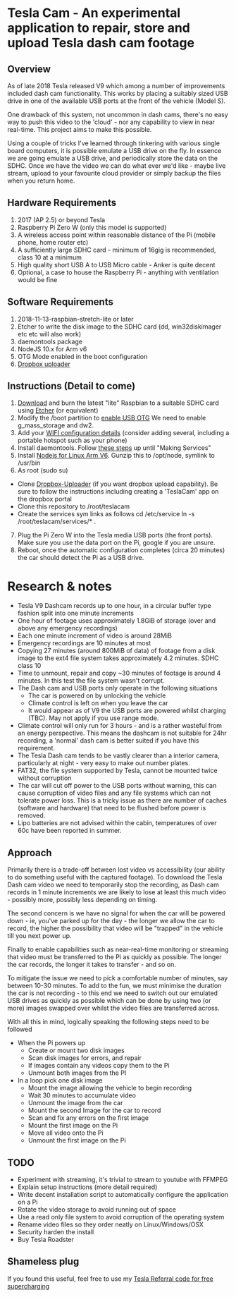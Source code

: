 
# Tesla Cam - An experimental application to repair, store and upload Tesla dash cam footage
## Overview
As of late 2018 Tesla released V9 which among a number of improvements included dash cam functionality. This works by placing a suitably sized USB drive in one of the available USB ports at the front of the vehicle (Model S).

One drawback of this system, not uncommon in dash cams, there's no easy way to push this video to the 'cloud' - nor any capability to view in near real-time. This project aims to make this possible.

Using a couple of tricks I've learned through tinkering with various single board computers, it is possible emulate a USB drive on the fly. In essence we are going emulate a USB drive, and periodically store the data on the SDHC. Once we have the video we can do what ever we'd like - maybe live stream, upload to your favourite cloud provider or simply backup the files when you return home.

## Hardware Requirements
1. 2017 (AP 2.5) or beyond Tesla
2. Raspberry Pi Zero W (only this model is supported)
3. A wireless access point within reasonable distance of the Pi (mobile phone, home router etc)
4. A sufficiently large SDHC card - minimum of 16gig is recommended, class 10 at a minimum
5. High quality short USB A to USB Micro cable - Anker is quite decent
6. Optional, a case to house the Raspberry Pi - anything with ventilation would be fine

## Software Requirements
1. 2018-11-13-raspbian-stretch-lite or later
2. Etcher to write the disk image to the SDHC card (dd, win32diskimager etc etc will also work)
3. daemontools package
4. NodeJS 10.x for Arm v6
5. OTG Mode enabled in the boot configuration
6. [Dropbox uploader](https://github.com/andreafabrizi/Dropbox-Uploader)

## Instructions (Detail to come)
1. [Download](https://www.raspberrypi.org/downloads/raspbian/) and burn the latest "lite" Raspbian to a suitable SDHC card using [Etcher](https://www.balena.io/etcher/) (or equivalent) 
2. Modify the /boot partition to [enable USB OTG](https://gist.github.com/gbaman/50b6cca61dd1c3f88f41) We need to enable g_mass_storage and dw2.
3. Add your [WIFI configuration details](https://www.raspberrypi-spy.co.uk/2017/04/manually-setting-up-pi-wifi-using-wpa_supplicant-conf/) (consider adding several, including a portable hotspot such as your phone)
4. Install daemontools. Follow [these steps](https://isotope11.com/blog/manage-your-services-with-daemontools) up until "Making Services"
5. Install [Nodejs for Linux Arm V6](https://nodejs.org/en/download/). Gunzip this to /opt/node, symlink to /usr/bin
6. As root (sudo su)
  * Clone [Dropbox-Uploader](https://github.com/andreafabrizi/Dropbox-Uploader) (if you want dropbox upload capability). Be sure to follow the instructions including creating a 'TeslaCam' app on the dropbox portal
  * Clone this repository to /root/teslacam
  * Create the services sym links as follows cd /etc/service ln -s /root/teslacam/services/* .
7. Plug the Pi Zero W into the Tesla media USB ports (the front ports). Make sure you use the data port on the Pi, google if you are unsure.
8. Reboot, once the automatic configuration completes (circa 20 minutes) the car should detect the Pi as a USB drive.

# Research & notes
* Tesla V9 Dashcam records up to one hour, in a circular buffer type fashion split into one minute increments
* One hour of footage uses approximately 1.8GiB of storage (over and above any emergency recordings)
* Each one minute increment of video is around 28MiB
* Emergency recordings are 10 minutes at most
* Copying 27 minutes (around 800MiB of data) of footage from a disk image to the ext4 file system takes approximately 4.2 minutes. SDHC class 10
* Time to unmount, repair and copy ~30 minutes of footage is around 4 minutes. In this test the file system wasn't corrupt.
* The Dash cam and USB ports only operate in the following situations
  * The car is powered on by unlocking the vehicle
  * Climate control is left on when you leave the car
  * It would appear as of V9 the USB ports are powered whilst charging (TBC). May not apply if you use range mode.
* Climate control will only run for 3 hours - and is a rather wasteful from an energy perspective. This means the dashcam is not suitable for 24hr recording, a 'normal' dash cam is better suited if you have this requirement. 
* The Tesla Dash cam tends to be vastly clearer than a interior camera, particularly at night - very easy to make out number plates.
* FAT32, the file system supported by Tesla, cannot be mounted twice without corruption
* The car will cut off power to the USB ports without warning, this can cause corruption of video files and any file systems which can not tolerate power loss. This is a tricky issue as there are number of caches (software and hardware) that need to be flushed before power is removed.
* Lipo batteries are not advised within the cabin, temperatures of over 60c have been reported in summer.

## Approach
Primarily there is a trade-off between lost video vs accessibility (our ability to do something useful with the captured footage). To download the Tesla Dash cam video we need to temporarily stop the recording, as Dash cam records in 1 minute increments we are likely to lose at least this much video - possibly more, possibly less depending on timing. 

The second concern is we have no signal for when the car will be powered down - ie, you've parked up for the day - the longer we allow the car to record, the higher the possibility that video will be "trapped" in the vehicle till you next power up.

Finally to enable capabilities such as near-real-time monitoring or streaming that video must be transferred to the Pi as quickly as possible. The longer the car records, the longer it takes to transfer - and so on. 

To mitigate the issue we need to pick a comfortable number of minutes, say between 10-30 minutes. To add to the fun, we must minimise the duration the car is not recording - to this end we need to switch out our emulated USB drives as quickly as possible which can be done by using two (or more) images swapped over whilst the video files are transferred across.

With all this in mind, logically speaking the following steps need to be followed

 - When the Pi powers up
	* Create or mount two disk images
	* Scan disk images for errors, and repair
	* If images contain any videos copy them to the Pi
	* Unmount both images from the PI
 - In a loop pick one disk image
	* Mount the image allowing the vehicle to begin recording
	* Wait 30 minutes to accumulate video
	* Unmount the image from the car
	* Mount the second Image for the car to record
	* Scan and fix any errors on the first image
	* Mount the first image on the Pi
	* Move all video onto the Pi
	* Unmount the first image on the Pi
	
## TODO
 - Experiment with streaming, it's trivial to stream to youtube with FFMPEG
 - Explain setup instructions (more detail required)
 - Write decent installation script to automatically configure the application on a Pi
 - Rotate the video storage to avoid running out of space
 - Use a read only file system to avoid corruption of the operating system
 - Rename video files so they order neatly on Linux/Windows/OSX
 - Security harden the install
 - Buy Tesla Roadster 
 
 ## Shameless plug
 If you found this useful, feel free to use my [Tesla Referral code for free supercharging](https://ts.la/miles16015) 
